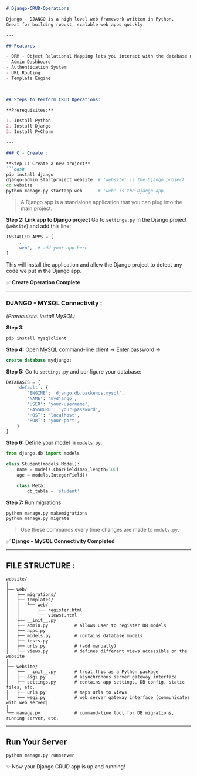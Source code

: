 
````markdown
# Django-CRUD-Operations

Django - DJANGO is a high level web framework written in Python.  
Great for building robust, scalable web apps quickly.

---

## Features :

- ORM - Object Relational Mapping lets you interact with the database using Python instead of writing raw SQL queries  
- Admin Dashboard  
- Authentication System  
- URL Routing  
- Template Engine  

---

## Steps to Perform CRUD Operations:

**Prerequisites:**

1. Install Python  
2. Install Django  
3. Install PyCharm  

---

### C - Create :

**Step 1: Create a new project**  
```bash
pip install django
django-admin startproject website  # 'website' is the Django project
cd website
python manage.py startapp web      # 'web' is the Django app
````

> A Django app is a standalone application that you can plug into the main project.

**Step 2: Link app to Django project**
Go to `settings.py` in the Django project (`website`) and add this line:

```python
INSTALLED_APPS = [
    ...
    'web',  # add your app here
]
```

This will install the application and allow the Django project to detect any code we put in the Django app.

✅ **Create Operation Complete**

---

### DJANGO - MYSQL Connectivity :

*(Prerequisite: install MySQL)*

**Step 3:**

```bash
pip install mysqlclient
```

**Step 4:**
Open MySQL command-line client → Enter password →

```sql
create database mydjango;
```

**Step 5:**
Go to `settings.py` and configure your database:

```python
DATABASES = {
    'default': {
        'ENGINE': 'django.db.backends.mysql',
        'NAME': 'mydjango',
        'USER': 'your-username',
        'PASSWORD': 'your-password',
        'HOST': 'localhost',
        'PORT': 'your-port',
    }
}
```

**Step 6:**
Define your model in `models.py`:

```python
from django.db import models

class Student(models.Model):
    name = models.CharField(max_length=100)
    age = models.IntegerField()

    class Meta:
        db_table = 'student'
```

**Step 7:** Run migrations

```bash
python manage.py makemigrations
python manage.py migrate
```

> Use these commands every time changes are made to `models.py`.

✅ **Django - MySQL Connectivity Completed**

---

## FILE STRUCTURE :

```
website/
│
├── web/
│   ├── migrations/
│   ├── templates/
│   │   └── web/
│   │       ├── register.html
│   │       └── viewst.html
│   ├── __init__.py
│   ├── admin.py          # allows user to register DB models
│   ├── apps.py           
│   ├── models.py         # contains database models
│   ├── tests.py
│   ├── urls.py           # (add manually)
│   └── views.py          # defines different views accessible on the website
│
├── website/
│   ├── __init__.py       # treat this as a Python package
│   ├── asgi.py           # asynchronous server gateway interface
│   ├── settings.py       # contains app settings, DB config, static files, etc.
│   ├── urls.py           # maps urls to views
│   └── wsgi.py           # web server gateway interface (communicates with web server)
│
└── manage.py             # command-line tool for DB migrations, running server, etc.
```

---

## Run Your Server

```bash
python manage.py runserver
```

✨ Now your Django CRUD app is up and running!

```
